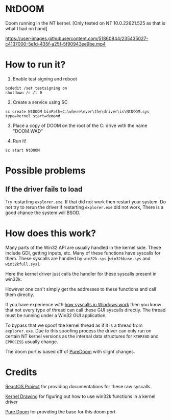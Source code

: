 # NtDOOM

Doom running in the NT kernel. [Only tested on NT 10.0.22621.525 as that is what I had on hand]

https://user-images.githubusercontent.com/51860844/235435027-c4137000-5efd-435f-a25f-5f90943ee9be.mp4



# How to run it?

1. Enable test signing and reboot

```
bcdedit /set testsigning on
shutdown /r /t 0
```

2. Create a service using SC

```
sc create NtDOOM binPath=C:\where\ever\the\driver\is\NtDOOM.sys type=kernel start=demand
```

3. Place a copy of DOOM on the root of the C: drive with the name "DOOM.WAD" 

4. Run it!

```
sc start NtDOOM
```

# Possible problems

## If the driver fails to load
Try restarting `explorer.exe`. If that did not work then restart your system. Do not try to rerun the driver if restarting `explorer.exe` did not work, There is a good chance the system will BSOD.

# How does this work?

Many parts of the Win32 API are usually handled in the kernel side. These include GDI, getting inputs, etc. Many of these functions have syscalls for them. These syscalls are handled by `win32k.sys` [`win32kbase.sys` and `win32kfull.sys`]. 

Here the kernel driver just calls the handler for these syscalls present in win32k. 

However one can't simply get the addresses to these functions and call them directly. 

If you have experience with [how syscalls in Windows work](https://alice.climent-pommeret.red/posts/a-syscall-journey-in-the-windows-kernel/) then you know that not every type of thread can call these GUI syscalls directly. The thread must be running under a Win32 GUI application. 

To bypass that we spoof the kernel thread as if it is a thread from `explorer.exe`. Due to this spoofing process the driver can only run on certain NT kernel versions as the internal data structures for `KTHREAD` and `EPROCESS` usually change.

The doom port is based off of [PureDoom](https://github.com/Daivuk/PureDOOM) with slight changes.

# Credits

[ReactOS Project](doxygen.reactos.org/) for providing documentations for these raw syscalls.

[Kernel Drawing](https://github.com/Sentient111/KernelDrawing) for figuring out how to use win32k functions in a kernel driver

[Pure Doom](https://github.com/Daivuk/PureDOOM) for providing the base for this doom port
